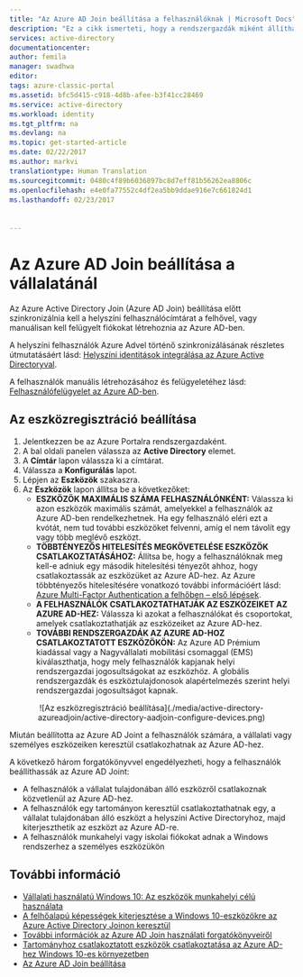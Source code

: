```yaml
---
title: "Az Azure AD Join beállítása a felhasználóknak | Microsoft Docs"
description: "Ez a cikk ismerteti, hogy a rendszergazdák miként állíthatják be az Azure AD Joint a helyszíni címtár- és eszközregisztrációhoz."
services: active-directory
documentationcenter: 
author: femila
manager: swadhwa
editor: 
tags: azure-classic-portal
ms.assetid: bfc5d415-c918-4d8b-afee-b3f41cc28469
ms.service: active-directory
ms.workload: identity
ms.tgt_pltfrm: na
ms.devlang: na
ms.topic: get-started-article
ms.date: 02/22/2017
ms.author: markvi
translationtype: Human Translation
ms.sourcegitcommit: 0480c4f89b6036897bc8d7eff81b56262ea8806c
ms.openlocfilehash: e4e0fa77552c4df2ea5bb9ddae916e7c661824d1
ms.lasthandoff: 02/23/2017


---
```

# <a name="setting-up-azure-ad-join-in-your-organization"></a>Az Azure AD Join beállítása a vállalatánál
Az Azure Active Directory Join (Azure AD Join) beállítása előtt szinkronizálnia kell a helyszíni felhasználócímtárat a felhővel, vagy manuálisan kell felügyelt fiókokat létrehoznia az Azure AD-ben.

A helyszíni felhasználók Azure Advel történő szinkronizálásának részletes útmutatásáért lásd: [Helyszíni identitások integrálása az Azure Active Directoryval](active-directory-aadconnect.md).

A felhasználók manuális létrehozásához és felügyeletéhez lásd: [Felhasználófelügyelet az Azure AD-ben](https://msdn.microsoft.com/library/azure/hh967609.aspx).

## <a name="set-up-device-registration"></a>Az eszközregisztráció beállítása
1. Jelentkezzen be az Azure Portalra rendszergazdaként.
2. A bal oldali panelen válassza az **Active Directory** elemet.
3. A **Címtár** lapon válassza ki a címtárat.
4. Válassza a **Konfigurálás** lapot.
5. Lépjen az **Eszközök** szakaszra.
6. Az **Eszközök** lapon állítsa be a következőket:  
   * **ESZKÖZÖK MAXIMÁLIS SZÁMA FELHASZNÁLÓNKÉNT:** Válassza ki azon eszközök maximális számát, amelyekkel a felhasználók az Azure AD-ben rendelkezhetnek.  Ha egy felhasználó eléri ezt a kvótát, nem tud további eszközöket felvenni, amíg el nem távolít egy vagy több meglévő eszközt.
   * **TÖBBTÉNYEZŐS HITELESÍTÉS MEGKÖVETELÉSE ESZKÖZÖK CSATLAKOZTATÁSÁHOZ:** Állítsa be, hogy a felhasználóknak meg kell-e adniuk egy második hitelesítési tényezőt ahhoz, hogy csatlakoztassák az eszközüket az Azure AD-hez. Az Azure többtényezős hitelesítésére vonatkozó további információért lásd: [Azure Multi-Factor Authentication a felhőben – első lépések](../multi-factor-authentication/multi-factor-authentication-get-started-cloud.md).
   * **A FELHASZNÁLÓK CSATLAKOZTATHATJÁK AZ ESZKÖZEIKET AZ AZURE AD-HEZ:** Válassza ki azokat a felhasználókat és csoportokat, amelyek csatlakoztathatják az eszközeiket az Azure AD-hez.
   * **TOVÁBBI RENDSZERGAZDÁK AZ AZURE AD-HOZ CSATLAKOZTATOTT ESZKÖZÖKÖN:** Az Azure AD Prémium kiadással vagy a Nagyvállalati mobilitási csomaggal (EMS) kiválaszthatja, hogy mely felhasználók kapjanak helyi rendszergazdai jogosultságokat az eszközhöz. A globális rendszergazdák és eszköztulajdonosok alapértelmezés szerint helyi rendszergazdai jogosultságot kapnak.

<center>![Az eszközregisztráció beállítása](./media/active-directory-azureadjoin/active-directory-aadjoin-configure-devices.png) </center>

Miután beállította az Azure AD Joint a felhasználók számára, a vállalati vagy személyes eszközeiken keresztül csatlakozhatnak az Azure AD-hez.

A következő három forgatókönyvvel engedélyezheti, hogy a felhasználók beállíthassák az Azure AD Joint:

* A felhasználók a vállalat tulajdonában álló eszközről csatlakoznak közvetlenül az Azure AD-hez.
* A felhasználók egy tartományon keresztül csatlakoztathatnak egy, a vállalat tulajdonában álló eszközt a helyszíni Active Directoryhoz, majd kiterjeszthetik az eszközt az Azure AD-re.
* A felhasználók munkahelyi vagy iskolai fiókokat adnak a Windows rendszerhez a személyes eszközükön

## <a name="additional-information"></a>További információ
* [Vállalati használatú Windows 10: Az eszközök munkahelyi célú használata](active-directory-azureadjoin-windows10-devices-overview.md)
* [A felhőalapú képességek kiterjesztése a Windows 10-eszközökre az Azure Active Directory Joinon keresztül](active-directory-azureadjoin-user-upgrade.md)
* [További információk az Azure AD Join használati forgatókönyveiről](active-directory-azureadjoin-deployment-aadjoindirect.md)
* [Tartományhoz csatlakoztatott eszközök csatlakoztatása az Azure AD-hez Windows 10-es környezetben](active-directory-azureadjoin-devices-group-policy.md)
* [Az Azure AD Join beállítása](active-directory-azureadjoin-setup.md)


